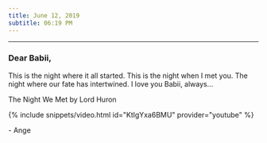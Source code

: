 ```yaml
---
title: June 12, 2019
subtitle: 06:19 PM
---
```

---

### Dear Babii,

This is the night where it all started. This is the night when I met you. The night where our fate has intertwined. I love you Babii, always...

The Night We Met by Lord Huron

{% include snippets/video.html id="KtlgYxa6BMU" provider="youtube" %}


\- Ange
